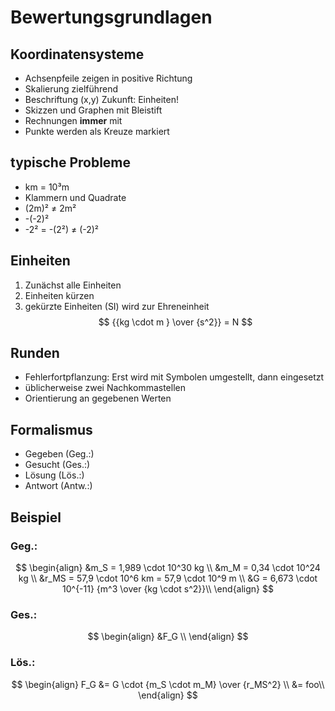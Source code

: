 # Bewertungsgrundlagen

## Koordinatensysteme

* Achsenpfeile zeigen in positive Richtung
* Skalierung zielführend
* Beschriftung (x,y) Zukunft: Einheiten!
* Skizzen und Graphen mit Bleistift
* Rechnungen **immer** mit 
* Punkte werden als Kreuze markiert

## typische Probleme

* km = 10³m
* Klammern und Quadrate
 * (2m)² ≠ 2m²
 * -(-2)²
 * -2² = -(2²) ≠ (-2)²

## Einheiten

1. Zunächst alle Einheiten
1. Einheiten kürzen
1. gekürzte Einheiten (SI) wird zur Ehreneinheit
$$
{{kg \cdot m } \over {s^2}} = N
$$

## Runden

* Fehlerfortpflanzung: Erst wird mit Symbolen umgestellt, dann eingesetzt
* üblicherweise zwei Nachkommastellen
* Orientierung an gegebenen Werten

## Formalismus

* Gegeben (Geg.:)
* Gesucht (Ges.:)
* Lösung (Lös.:)
* Antwort (Antw.:)

## Beispiel

### Geg.:
$$
\begin{align}
&m_S = 1,989 \cdot 10^30 kg \\
&m_M = 0,34 \cdot 10^24 kg \\
&r_MS = 57,9 \cdot 10^6 km = 57,9 \cdot 10^9 m \\
&G = 6,673 \cdot 10^{-11} {m^3 \over {kg \cdot s^2}}\\
\end{align}
$$

### Ges.:
$$
\begin{align}
&F_G \\
\end{align}
$$

### Lös.:
$$
\begin{align}
F_G &= G \cdot {m_S \cdot m_M} \over {r_MS^2} \\
&= foo\\
\end{align}
$$

